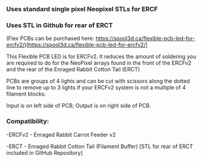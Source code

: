 ### Uses standard single pixel Neopixel STLs for ERCF
### Uses STL in Github for rear of ERCT

(Flex PCBs can be purchased here: https://spool3d.ca/flexible-pcb-led-for-ercfv2/)[https://spool3d.ca/flexible-pcb-led-for-ercfv2/]

This Flexible PCB LED is for ERCFv2.  It reduces the amount of soldering you are required to do for the NeoPixel arrays found in the front of the ERCFv2 and the rear of the Enraged Rabbit Cotton Tail (ERCT)

PCBs are groups of 4 lights and can be cut with scissors along the dotted line to remove up to 3 lights if your ERCFv2 system is not a multiple of 4 filament blocks.

Input is on left side of PCB; Output is on right side of PCB.

### Compatibility:

-ERCFv2 - Enraged Rabbit Carrot Feeder v2

-ERCT - Enraged Rabbit Cotton Tail (Filament Buffer) [STL for rear of ERCT included in GitHub Repository]
